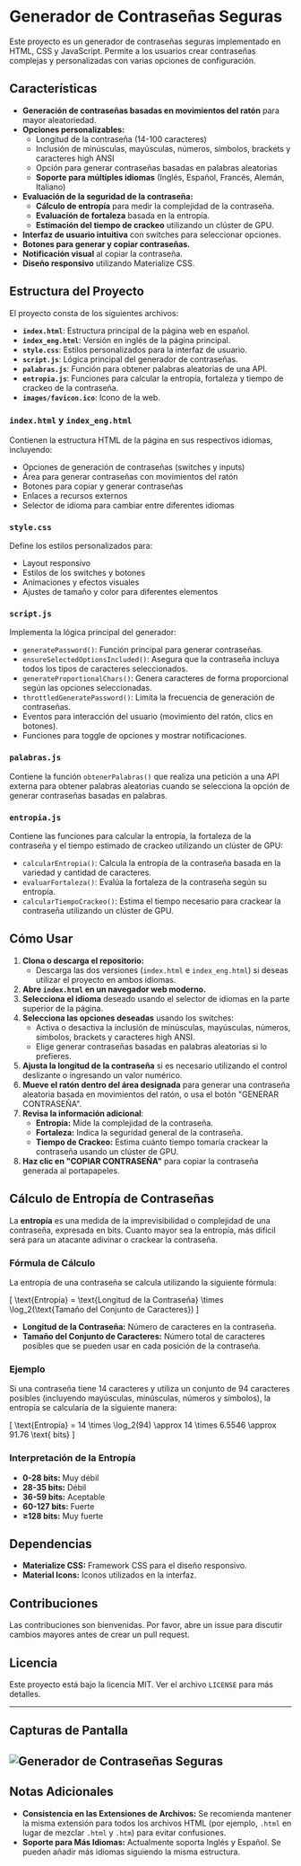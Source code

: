 # Generador de Contraseñas Seguras

Este proyecto es un generador de contraseñas seguras implementado en HTML, CSS y JavaScript. Permite a los usuarios crear contraseñas complejas y personalizadas con varias opciones de configuración.

## Características

- **Generación de contraseñas basadas en movimientos del ratón** para mayor aleatoriedad.
- **Opciones personalizables:**
  - Longitud de la contraseña (14-100 caracteres)
  - Inclusión de minúsculas, mayúsculas, números, símbolos, brackets y caracteres high ANSI
  - Opción para generar contraseñas basadas en palabras aleatorias
  - **Soporte para múltiples idiomas** (Inglés, Español, Francés, Alemán, Italiano)
- **Evaluación de la seguridad de la contraseña:**
  - **Cálculo de entropía** para medir la complejidad de la contraseña.
  - **Evaluación de fortaleza** basada en la entropía.
  - **Estimación del tiempo de crackeo** utilizando un clúster de GPU.
- **Interfaz de usuario intuitiva** con switches para seleccionar opciones.
- **Botones para generar y copiar contraseñas.**
- **Notificación visual** al copiar la contraseña.
- **Diseño responsivo** utilizando Materialize CSS.

## Estructura del Proyecto

El proyecto consta de los siguientes archivos:

- **`index.html`**: Estructura principal de la página web en español.
- **`index_eng.html`**: Versión en inglés de la página principal.
- **`style.css`**: Estilos personalizados para la interfaz de usuario.
- **`script.js`**: Lógica principal del generador de contraseñas.
- **`palabras.js`**: Función para obtener palabras aleatorias de una API.
- **`entropia.js`**: Funciones para calcular la entropía, fortaleza y tiempo de crackeo de la contraseña.
- **`images/favicon.ico`**: Icono de la web.

### `index.html` y `index_eng.html`

Contienen la estructura HTML de la página en sus respectivos idiomas, incluyendo:

- Opciones de generación de contraseñas (switches y inputs)
- Área para generar contraseñas con movimientos del ratón
- Botones para copiar y generar contraseñas
- Enlaces a recursos externos
- Selector de idioma para cambiar entre diferentes idiomas

### `style.css`

Define los estilos personalizados para:

- Layout responsivo
- Estilos de los switches y botones
- Animaciones y efectos visuales
- Ajustes de tamaño y color para diferentes elementos

### `script.js`

Implementa la lógica principal del generador:

- `generatePassword()`: Función principal para generar contraseñas.
- `ensureSelectedOptionsIncluded()`: Asegura que la contraseña incluya todos los tipos de caracteres seleccionados.
- `generateProportionalChars()`: Genera caracteres de forma proporcional según las opciones seleccionadas.
- `throttledGeneratePassword()`: Limita la frecuencia de generación de contraseñas.
- Eventos para interacción del usuario (movimiento del ratón, clics en botones).
- Funciones para toggle de opciones y mostrar notificaciones.

### `palabras.js`

Contiene la función `obtenerPalabras()` que realiza una petición a una API externa para obtener palabras aleatorias cuando se selecciona la opción de generar contraseñas basadas en palabras.

### `entropia.js`

Contiene las funciones para calcular la entropía, la fortaleza de la contraseña y el tiempo estimado de crackeo utilizando un clúster de GPU:

- `calcularEntropia()`: Calcula la entropía de la contraseña basada en la variedad y cantidad de caracteres.
- `evaluarFortaleza()`: Evalúa la fortaleza de la contraseña según su entropía.
- `calcularTiempoCrackeo()`: Estima el tiempo necesario para crackear la contraseña utilizando un clúster de GPU.

## Cómo Usar

1. **Clona o descarga el repositorio:**
   - Descarga las dos versiones (`index.html` e `index_eng.html`) si deseas utilizar el proyecto en ambos idiomas.
2. **Abre `index.html` en un navegador web moderno.**
3. **Selecciona el idioma** deseado usando el selector de idiomas en la parte superior de la página.
4. **Selecciona las opciones deseadas** usando los switches:
   - Activa o desactiva la inclusión de minúsculas, mayúsculas, números, símbolos, brackets y caracteres high ANSI.
   - Elige generar contraseñas basadas en palabras aleatorias si lo prefieres.
5. **Ajusta la longitud de la contraseña** si es necesario utilizando el control deslizante o ingresando un valor numérico.
6. **Mueve el ratón dentro del área designada** para generar una contraseña aleatoria basada en movimientos del ratón, o usa el botón "GENERAR CONTRASEÑA".
7. **Revisa la información adicional**:
   - **Entropía:** Mide la complejidad de la contraseña.
   - **Fortaleza:** Indica la seguridad general de la contraseña.
   - **Tiempo de Crackeo:** Estima cuánto tiempo tomaría crackear la contraseña usando un clúster de GPU.
8. **Haz clic en "COPIAR CONTRASEÑA"** para copiar la contraseña generada al portapapeles.

## Cálculo de Entropía de Contraseñas

La **entropía** es una medida de la imprevisibilidad o complejidad de una contraseña, expresada en bits. Cuanto mayor sea la entropía, más difícil será para un atacante adivinar o crackear la contraseña.

### Fórmula de Cálculo

La entropía de una contraseña se calcula utilizando la siguiente fórmula:

\[ \text{Entropía} = \text{Longitud de la Contraseña} \times \log_2(\text{Tamaño del Conjunto de Caracteres}) \]

- **Longitud de la Contraseña:** Número de caracteres en la contraseña.
- **Tamaño del Conjunto de Caracteres:** Número total de caracteres posibles que se pueden usar en cada posición de la contraseña.

### Ejemplo

Si una contraseña tiene 14 caracteres y utiliza un conjunto de 94 caracteres posibles (incluyendo mayúsculas, minúsculas, números y símbolos), la entropía se calcularía de la siguiente manera:

\[ \text{Entropía} = 14 \times \log_2(94) \approx 14 \times 6.5546 \approx 91.76 \text{ bits} \]

### Interpretación de la Entropía

- **0-28 bits:** Muy débil
- **28-35 bits:** Débil
- **36-59 bits:** Aceptable
- **60-127 bits:** Fuerte
- **≥128 bits:** Muy fuerte

## Dependencias

- **Materialize CSS:** Framework CSS para el diseño responsivo.
- **Material Icons:** Iconos utilizados en la interfaz.

## Contribuciones

Las contribuciones son bienvenidas. Por favor, abre un issue para discutir cambios mayores antes de crear un pull request.

## Licencia

Este proyecto está bajo la licencia MIT. Ver el archivo `LICENSE` para más detalles.

---

## Capturas de Pantalla

![Generador de Contraseñas Seguras](/Generador-de-Contraseñas-Seguras.png)
---

## Notas Adicionales

- **Consistencia en las Extensiones de Archivos:** Se recomienda mantener la misma extensión para todos los archivos HTML (por ejemplo, `.html` en lugar de mezclar `.html` y `.htm`) para evitar confusiones.
- **Soporte para Más Idiomas:** Actualmente soporta Inglés y Español. Se pueden añadir más idiomas siguiendo la misma estructura.

